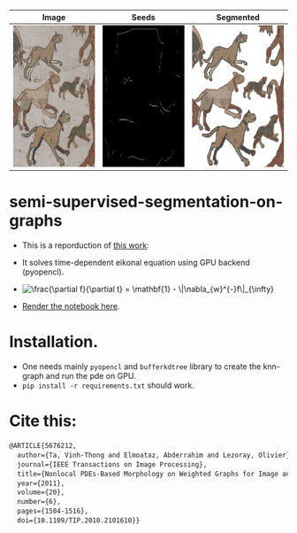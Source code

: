 | Image     | Seeds| Segmented |
| ----------- | ----------- | ----------- |
|<img src="./images/chien_tapestry_bayeux.png" alt="org_img" width="256" height="256">   | <img src="./images/seeds.png" alt="seeds" width="256" height="256">    |<img src="./images/seg_out.png" alt="segmented" width="256" height="256"> |




# semi-supervised-segmentation-on-graphs
- This is a reporduction of [this work](https://hal.archives-ouvertes.fr/hal-00365431):

- It solves time-dependent eikonal equation using GPU backend (pyopencl).
- <img src="https://latex.codecogs.com/gif.latex?\frac{\partial&space;f}{\partial&space;t}&space;=&space;\mathbf{1}&space;-&space;\|\nabla_{w}^{-}f\|_{\infty}" title="\frac{\partial f}{\partial t} = \mathbf{1} - \|\nabla_{w}^{-}f\|_{\infty}" />
- [Render the notebook here](https://nbviewer.jupyter.org/github/aGIToz/semi-supervised-segmentation-on-graphs/blob/main/eikonal_graph.ipynb?flush_cache=true).

# Installation.
- One needs mainly `pyopencl` and `bufferkdtree` library to create the knn-graph and run the pde on GPU.
- `pip install -r requirements.txt` should work.

# Cite this:
```latex
@ARTICLE{5676212,
  author={Ta, Vinh-Thong and Elmoataz, Abderrahim and Lezoray, Olivier},
  journal={IEEE Transactions on Image Processing}, 
  title={Nonlocal PDEs-Based Morphology on Weighted Graphs for Image and Data Processing}, 
  year={2011},
  volume={20},
  number={6},
  pages={1504-1516},
  doi={10.1109/TIP.2010.2101610}}
```
